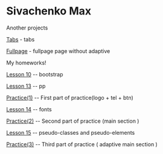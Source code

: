 # Sivachenko Max


Another projects 

[Tabs](https://sevamax.github.io/tab/) - tabs

[Fullpage](https://sevamax.github.io/Fullpage/) - fullpage page without adaptive






My homeworks!

[Lesson 10](https://sevamax.github.io/lesson%2010/ "Homework") -- bootstrap

[Lesson 13](https://sevamax.github.io/lesson%2013/ "Homework") -- pp

[Practice(1)](https://sevamax.github.io/header/ "Homework") -- First part of practice(logo + tel + btn)

[Lesson 14](https://sevamax.github.io/fonts(%D0%94%D0%97)/ "Homework") -- fonts


[Practice(2)](https://sevamax.github.io/practice(2)/ "Homework") --  Second part of practice (main section )

[Lesson 15](https://sevamax.github.io/lesson%2015/ "Homework") -- pseudo-classes and pseudo-elements

[Practice(3)](https://sevamax.github.io/practice(3)%20-%20mobile/ "Homework") -- Third part of practice ( adaptive main section )       

